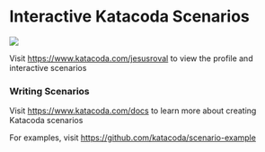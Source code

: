 # Interactive Katacoda Scenarios

[![](http://shields.katacoda.com/katacoda/jesusroval/count.svg)](https://www.katacoda.com/jesusroval "Get your profile on Katacoda.com")

Visit https://www.katacoda.com/jesusroval to view the profile and interactive scenarios

### Writing Scenarios
Visit https://www.katacoda.com/docs to learn more about creating Katacoda scenarios

For examples, visit https://github.com/katacoda/scenario-example

